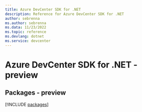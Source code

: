 ```yaml
---
title: Azure DevCenter SDK for .NET
description: Reference for Azure DevCenter SDK for .NET
author: sebrenna
ms.author: sebrenna
ms.data: 11/23/2022
ms.topic: reference
ms.devlang: dotnet
ms.service: devcenter
---
```

# Azure DevCenter SDK for .NET - preview
## Packages - preview
[!INCLUDE [packages](devcenter-index.md)]